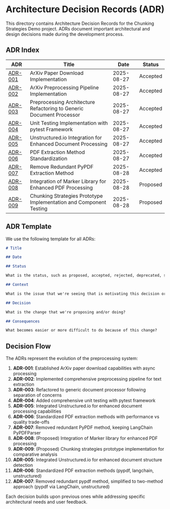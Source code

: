 # Architecture Decision Records (ADR)

This directory contains Architecture Decision Records for the Chunking Strategies Demo project. ADRs document important architectural and design decisions made during the development process.

## ADR Index

| ADR                                                                  | Title                                                                | Date       | Status   |
| -------------------------------------------------------------------- | -------------------------------------------------------------------- | ---------- | -------- |
| [ADR-001](ADR-001-arxiv-download-implementation.md)                  | ArXiv Paper Download Implementation                                  | 2025-08-27 | Accepted |
| [ADR-002](ADR-002-preprocessing-pipeline-implementation.md)          | ArXiv Preprocessing Pipeline Implementation                          | 2025-08-27 | Accepted |
| [ADR-003](ADR-003-preprocessing-architecture-refactoring.md)         | Preprocessing Architecture Refactoring to Generic Document Processor | 2025-08-27 | Accepted |
| [ADR-004](ADR-004-unit-testing-implementation.md)                    | Unit Testing Implementation with pytest Framework                    | 2025-08-27 | Accepted |
| [ADR-005](ADR-005-unstructured-io-integration.md)                    | Unstructured.io Integration for Enhanced Document Processing         | 2025-08-27 | Accepted |
| [ADR-006](ADR-006-pdf-extraction-standardization.md)                 | PDF Extraction Method Standardization                                | 2025-08-27 | Accepted |
| [ADR-007](ADR-007-remove-redundant-pypdf-method.md)                  | Remove Redundant PyPDF Extraction Method                             | 2025-08-28 | Accepted |
| [ADR-008](ADR-008-marker-integration-for-enhanced-pdf-processing.md) | Integration of Marker Library for Enhanced PDF Processing            | 2025-08-28 | Proposed |
| [ADR-009](ADR-009-chunking-strategies-prototype-implementation.md)   | Chunking Strategies Prototype Implementation and Component Testing   | 2025-08-28 | Proposed |

## ADR Template

We use the following template for all ADRs:

```markdown
# Title

## Date

## Status

What is the status, such as proposed, accepted, rejected, deprecated, superseded, etc.?

## Context

What is the issue that we're seeing that is motivating this decision or change?

## Decision

What is the change that we're proposing and/or doing?

## Consequences

What becomes easier or more difficult to do because of this change?
```

## Decision Flow

The ADRs represent the evolution of the preprocessing system:

1. **ADR-001**: Established ArXiv paper download capabilities with async processing
2. **ADR-002**: Implemented comprehensive preprocessing pipeline for text extraction
3. **ADR-003**: Refactored to generic document processor following separation of concerns
4. **ADR-004**: Added comprehensive unit testing with pytest framework
5. **ADR-005**: Integrated Unstructured.io for enhanced document processing capabilities
6. **ADR-006**: Standardized PDF extraction methods with performance vs quality trade-offs
7. **ADR-007**: Removed redundant PyPDF method, keeping LangChain PyPDFParser
8. **ADR-008**: (Proposed) Integration of Marker library for enhanced PDF processing
9. **ADR-009**: (Proposed) Chunking strategies prototype implementation for comparative analysis
10. **ADR-005**: Integrated Unstructured.io for enhanced document structure detection
11. **ADR-006**: Standardized PDF extraction methods (pypdf, langchain, unstructured)
12. **ADR-007**: Removed redundant pypdf method, simplified to two-method approach (pypdf via LangChain, unstructured)

Each decision builds upon previous ones while addressing specific architectural needs and user feedback.
